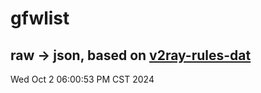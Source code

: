 # gfwlist
## raw -> json, based on [v2ray-rules-dat](https://github.com/Loyalsoldier/v2ray-rules-dat)
Wed Oct  2 06:00:53 PM CST 2024


